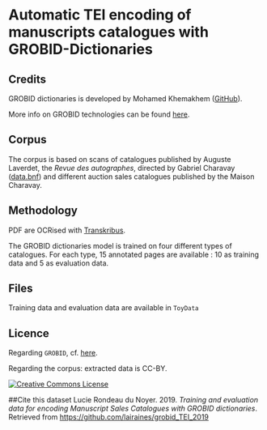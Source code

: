 # Automatic TEI encoding of manuscripts catalogues with GROBID-Dictionaries

## Credits

GROBID dictionaries is developed by Mohamed Khemakhem ([GitHub](https://github.com/MedKhem)).

More info on GROBID technologies can be found [here](https://grobid.readthedocs.io).

## Corpus

The corpus is based on scans of catalogues published by Auguste Laverdet, the *Revue des autographes*, directed by Gabriel Charavay ([data.bnf](http://data.bnf.fr/10429866/gabriel_charavay/)) and different auction sales catalogues published by the Maison Charavay.

## Methodology

PDF are OCRised with [Transkribus](https://transkribus.eu). 

The GROBID dictionaries model is trained on four different types of catalogues. For each type, 15 annotated pages are available : 10 as training data and 5 as evaluation data. 

## Files
Training data and evaluation data are available in `ToyData`

## Licence

Regarding `GROBID`, cf. [here](https://github.com/MedKhem/grobid-dictionaries).

Regarding the corpus: extracted data is CC-BY.  

<a rel="license" href="https://creativecommons.org/licenses/by/2.0"><img alt="Creative Commons License" style="border-width:0" src="https://i.creativecommons.org/l/by/2.0/88x31.png" /></a><br />

##Cite this dataset
Lucie Rondeau du Noyer. 2019. _Training and evaluation data for encoding Manuscript Sales Catalogues 
with GROBID dictionaries_. Retrieved from https://github.com/lairaines/grobid_TEI_2019


